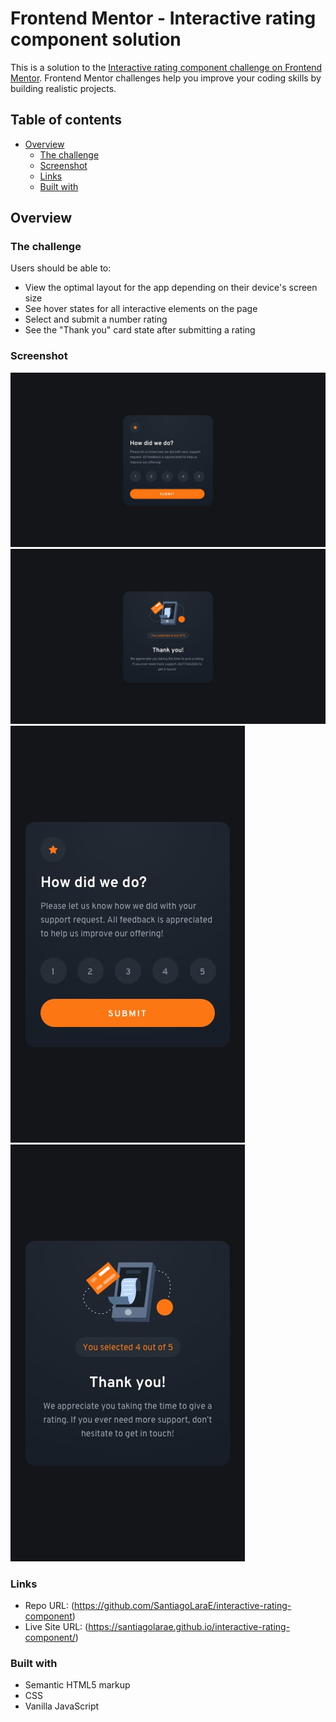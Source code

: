 # Frontend Mentor - Interactive rating component solution

This is a solution to the [Interactive rating component challenge on Frontend Mentor](https://www.frontendmentor.io/challenges/interactive-rating-component-koxpeBUmI). Frontend Mentor challenges help you improve your coding skills by building realistic projects. 

## Table of contents

- [Overview](#overview)
  - [The challenge](#the-challenge)
  - [Screenshot](#screenshot)
  - [Links](#links)
  - [Built with](#built-with)

## Overview

### The challenge

Users should be able to:

- View the optimal layout for the app depending on their device's screen size
- See hover states for all interactive elements on the page
- Select and submit a number rating
- See the "Thank you" card state after submitting a rating

### Screenshot

![Preview](./design/desktop-design.jpg)
![Thank you Preview](./design/desktop-thank-you-state.jpg)
![Mobile Preview](./design/mobile-design.jpg)
![Thank you Mobile Preview](./design/mobile-thank-you-state.jpg)

### Links

- Repo URL: (https://github.com/SantiagoLaraE/interactive-rating-component)
- Live Site URL: (https://santiagolarae.github.io/interactive-rating-component/)

### Built with

- Semantic HTML5 markup
- CSS
- Vanilla JavaScript

